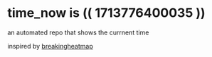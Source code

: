 # time_now is (( 1713776400035 ))

an automated repo that shows the currnent time

inspired by [breakingheatmap](https://github.com/breakingheatmap/breakingheatmap)